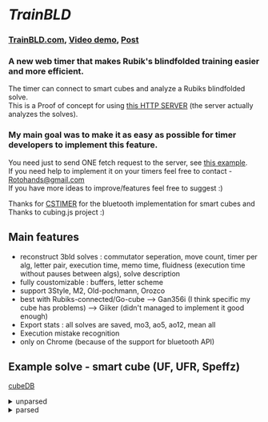 # *TrainBLD*
### [TrainBLD.com](https://trainbld.com), [Video demo](https://www.youtube.com/watch?v=wQnM1zwroVU), [Post](https://www.speedsolving.com/threads/trainbld-new-web-timer-that-reconstructs-your-3bld-solves.85466/)
### A new web timer that makes Rubik's blindfolded training easier and more efficient.  

The timer can connect to smart cubes and analyze a Rubiks blindfolded solve.  
This is a Proof of concept for using [this HTTP SERVER](https://github.com/RotoHands/3BLD_analyzer_HTTP_Server) (the server actually analyzes the solves).  
### My main goal was to make it as easy as possible for timer developers to implement this feature.  
You need just to send ONE fetch request to the server, see [this example](https://github.com/RotoHands/3BLD_analyzer_HTTP_Server/blob/master/Client_Example.html).  
If you need help to implement it on your timers feel free to contact - Rotohands@gmail.com  
If you have more ideas to improve/features feel free to suggest :)  

Thanks for [CSTIMER](https://github.com/cs0x7f/cstimer/blob/fc627f0970d8982c758200430bb60d7554f984b0/src/js/bluetooth.js) for the bluetooth implementation for smart cubes and Thanks to cubing.js project :)

## Main features
- reconstruct 3bld solves : commutator seperation, move count, timer per alg, letter pair, execution time, memo time, fluidness (execution time without pauses between algs), solve description
- fully coustomizable : buffers, letter scheme
- support 3Style, M2, Old-pochmann, Orozco
- best with Rubiks-connected/Go-cube --> Gan356i (I think specific my cube has problems) --> Giiker (didn't managed to implement it good enough)
- Export stats : all solves are saved, mo3, ao5, ao12, mean all
- Execution mistake recognition
- only on Chrome (because of the support for bluetooth API)



## Example solve - smart cube (UF, UFR, Speffz)
[cubeDB](https://www.cubedb.net/?puzzle=3&title=14%2F9_35.97%25280.44%2C35.53%2529__51.51%25%0A9%2F27%2F2021%2C_01%3A35_PM&scramble=F2_L2_U_B2_U-_F2_U_L-_D-_B_R_F-_R_U-_F2_R-_B-_R_B_D-_R2_U_B_&time=35.53&alg=%2F%2Fedges%0AR-_U-_R2_S_R2_S-_U_R_%2F%2F_JA__8%2F8__1.74%0AU-_R_E-_R-_U_R_R-_R_E_R-_%2F%2F_BH__10%2F18__1.08%0AL_F_L-_E_L_F-_L-_E-_%2F%2F_PL__8%2F26__0.88%0AL_F-_E_R2_E-_R2_F_L-_%2F%2F_NU__8%2F34__1.23%0AS_L-_F-_L_S-_L-_F_L_%2F%2F_VG__8%2F42__1.89%0AU2_R-_E_R_U_R-_E-_R_U_%2F%2F_FD__9%2F51__0.75%0AL_F-_L-_S-_L_F_L-_S_%2F%2F_EB__8%2F59__1.48%0A%0A%2F%2Fcorners%0AU_R-_D_R_U-_R_D-_R-_U-_R_D_R-_U_R-_D-_R_%2F%2F_VB__16%2F75__1.39%0AF-_U_R-_D-_R_U2_R-_D_R_U_F_%2F%2F_LN__11%2F86__1.92%0AU-_R-_U-_R-_D-_R_U_R-_D_R2_U_%2F%2F_DR__11%2F97__1.52%0AR_U_R_U_R-_D2_U-_U_R_U-_R-_D2_U-_R-_%2F%2F_TX__14%2F111__2.11%0A%0A%2F%2Fparity%0AR2_D_R-_U2_R_D-_R-_U-_R-_F-_R_U_R-_U-_R-_F_R2_U-_R-_U-_%2F%2F_CB_CI__20%2F131__2.31%0A)
<details>
  <summary>unparsed</summary>

<p>
F2 L2 U B2 U' F2 U L' D' B R F' R U' F2 R' B' R B D' R2 U B  //scramble

R' U' R' R' F' B U U B' F U R U' R U' D B' U B B' B D' U R' 
L F L' U D' B L' B' D U' L F' D' U F' F' D U' R R F L' B F'
D' F' D B' F L' F L U U R' U D' F U F' D U' R U L F' L' B' 
F U F U' B F' U R' D R U' R D' R' U' R D R' U R' D' R F' U
R' D' R U U R' D R U F U' R' U' R' D' R U R' D R R U R U R
U R' D D U' U R U' R' D D U' R' R R D R' U U R D' R' U' R' 
F' R U R' U' R' F R R U' R' U'
</p>
</details>

<details>
  <summary>parsed</summary>

<p>
14/9 35.97(0.44,35.53)  51.51%  
  
F2 L2 U B2 U' F2 U L' D' B R F' R U' F2 R' B' R B D' R2 U B //scramble  

//edges  
R' U' R2 S R2 S' U R // JA  8/8  1.74  
U' R E' R' U R R' R E R' // BH  10/18  1.08  
L F L' E L F' L' E' // PL  8/26  0.88  
L F' E R2 E' R2 F L' // NU  8/34  1.23    
S L' F' L S' L' F L // VG  8/42  1.89    
U2 R' E R U R' E' R U // FD  9/51  0.75    
L F' L' S' L F L' S // EB  8/59  1.48  
  
//corners  
U R' D R U' R D' R' U' R D R' U R' D' R // VB  16/75  1.39  
F' U R' D' R U2 R' D R U F // LN  11/86  1.92    
U' R' U' R' D' R U R' D R2 U // DR  11/97  1.52    
R U R U R' D2 U' U R U' R' D2 U' R' // TX  14/111  2.11  
  
//parity  
R2 D R' U2 R D' R' U' R' F' R U R' U' R' F R2 U' R' U' // CB CI  20/131  2.31  
 
</p>
</details>

